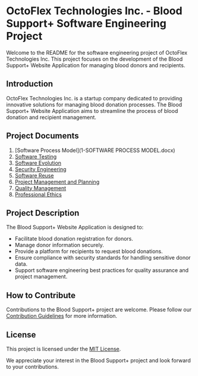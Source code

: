 # OctoFlex Technologies Inc. - Blood Support+ Software Engineering Project

Welcome to the README for the software engineering project of OctoFlex Technologies Inc. This project focuses on the development of the Blood Support+ Website Application for managing blood donors and recipients.

## Introduction
OctoFlex Technologies Inc. is a startup company dedicated to providing innovative solutions for managing blood donation processes. The Blood Support+ Website Application aims to streamline the process of blood donation and recipient management.

## Project Documents
1. [Software Process Model](1-SOFTWARE PROCESS MODEL.docx)
2. [Software Testing](2-SOFTWARE_TESTING.docx)
3. [Software Evolution](3-SOFTWARE_EVOLUTION.docx)
4. [Security Engineering](4-SECURITY_ENGINEERING.docx)
5. [Software Reuse](5-SOFTWARE_REUSE.docx)
6. [Project Management and Planning](6-PROJECT_MANAGEMENT_AND_PLANNING.docx)
7. [Quality Management](7-QUALITY_MANAGEMENT.docx)
8. [Professional Ethics](8-PROFESSIONAL_ETHICS.docx)

## Project Description
The Blood Support+ Website Application is designed to:
- Facilitate blood donation registration for donors.
- Manage donor information securely.
- Provide a platform for recipients to request blood donations.
- Ensure compliance with security standards for handling sensitive donor data.
- Support software engineering best practices for quality assurance and project management.

## How to Contribute
Contributions to the Blood Support+ project are welcome. Please follow our [Contribution Guidelines](CONTRIBUTING.md) for more information.

## License
This project is licensed under the [MIT License](LICENSE).


We appreciate your interest in the Blood Support+ project and look forward to your contributions.
